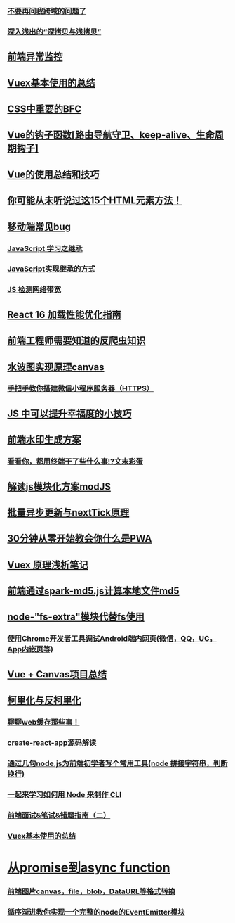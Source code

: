 ### [不要再问我跨域的问题了](http://web.jobbole.com/94928/)
### [深入浅出的“深拷贝与浅拷贝”](https://juejin.im/post/5b56f2325188251b1f2261bc)
## [前端异常监控](https://juejin.im/post/5b53218cf265da0f9313a3de)
## [Vuex基本使用的总结](https://juejin.im/post/5b573babf265da0fa50a1cad)
## [CSS中重要的BFC](https://juejin.im/post/5b51ee276fb9a04f86062cea)
## [Vue的钩子函数[路由导航守卫、keep-alive、生命周期钩子]](https://juejin.im/post/5b41bdef6fb9a04fe63765f1)
## [Vue的使用总结和技巧](https://juejin.im/post/5b56981b6fb9a04fd4509b76)
## [你可能从未听说过这15个HTML元素方法！](https://mp.weixin.qq.com/s?__biz=MzUxMzcxMzE5Ng==&mid=2247489226&idx=1&sn=5a6bd84ae30777ca5c57c1b0b1903a01&chksm=f951a389ce262a9f2f1298f0d02d4bcbc79142df26ffc62079b48c4b56a012e822eb88ed0cd8)
## [移动端常见bug](http://forum.bestvist.com/topic/100/%E7%A7%BB%E5%8A%A8%E7%AB%AF%E5%B8%B8%E8%A7%81bug)
### [JavaScript 学习之继承](https://juejin.im/post/5b4d9ed0e51d45198c018c87)
### [JavaScript实现继承的方式](https://juejin.im/post/5aab690cf265da237b21d737)
### [JS 检测网络带宽](https://juejin.im/post/5b4de6b7e51d45190d55340b#comment)
## [React 16 加载性能优化指南](https://juejin.im/post/5b506ae0e51d45191a0d4ec9)
## [前端工程师需要知道的反爬虫知识](https://juejin.im/post/5b4fed556fb9a04f8856cf46#comment)
## [水波图实现原理canvas](https://juejin.im/post/5b4ffa045188251b134e7211)
### [手把手教你搭建微信小程序服务器（HTTPS）](https://juejin.im/post/5b4f085b51882519790c82dd)
## [JS 中可以提升幸福度的小技巧](https://juejin.im/post/5b51e5d3f265da0f4861143c)
## [前端水印生成方案](https://musicfe.cn/page/15)
### [看看你，都用终端干了些什么事⁉️文末彩蛋](https://juejin.im/post/5b5409def265da0f6a0356f1)
## [解读js模块化方案modJS](https://juejin.im/post/5b52e1faf265da0f82022eff)
## [批量异步更新与nextTick原理](https://juejin.im/post/5b50760f5188251ad06b61be)
## [30分钟从零开始教会你什么是PWA](https://juejin.im/post/5b519d77f265da0f9d19ff3e)
## [Vuex 原理浅析笔记](https://juejin.im/post/5b52bb6d5188251b3e645b1e)
## [前端通过spark-md5.js计算本地文件md5](https://juejin.im/post/5b52a7535188251b381270a4)
## [node-"fs-extra"模块代替fs使用](https://juejin.im/post/5b52fd21e51d4519234468f1)
### [使用Chrome开发者工具调试Android端内网页(微信，QQ，UC，App内嵌页等)](https://juejin.im/post/5b558be7e51d4519984139e6)
## [Vue + Canvas项目总结](https://juejin.im/post/5b529ddaf265da0f504a552c)
## [柯里化与反柯里化](https://juejin.im/post/5b561426518825195f499772)
### [聊聊web缓存那些事！](https://juejin.im/post/5b1a7cd16fb9a01e7342d960)
### [create-react-app源码解读](https://juejin.im/post/5b56e84351882569fd2873ab)
### [通过几句node.js为前端初学者写个常用工具(node 拼接字符串，判断换行)](https://juejin.im/post/5b56e585e51d4535a65ad0b0)
### [一起来学习如何用 Node 来制作 CLI](https://juejin.im/post/5b581795e51d453509561b34)
### [前端面试&笔试&错题指南（二）](https://juejin.im/post/5b5749cbe51d453467550494)
### [Vuex基本使用的总结](https://juejin.im/post/5b573babf265da0fa50a1cad)
# [从promise到async function](https://juejin.im/post/5b56d9555188251b134e7c51)
### [前端图片canvas，file，blob，DataURL等格式转换](https://juejin.im/post/5b5187da51882519ec07fa41)
### [循序渐进教你实现一个完整的node的EventEmitter模块](https://github.com/forthealllight/blog/issues/21)
